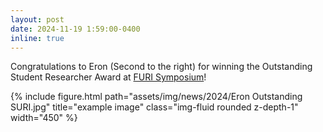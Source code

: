 ```yaml
---
layout: post
date: 2024-11-19 1:59:00-0400
inline: true
---
```

Congratulations to Eron (Second to the right) for winning the Outstanding Student Researcher Award at [FURI Symposium](https://students.engineering.asu.edu/furi/)!

<div class="row mt-2">
    <div class="col-sm mt-3 mt-md-0">
        {% include figure.html path="assets/img/news/2024/Eron Outstanding SURI.jpg" title="example image" class="img-fluid rounded z-depth-1" width="450" %}
    </div>
</div>
